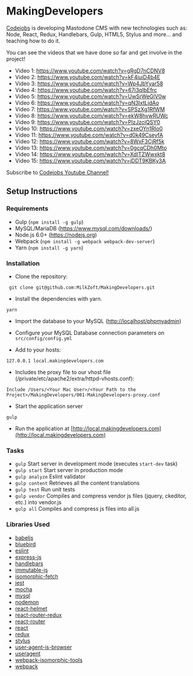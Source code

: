 # MakingDevelopers

<a href="https://www.codejobs.biz" target="_blank" title="Codejobs">Codejobs</a> is developing Mastodone CMS with new technologies such as: Node, React, Redux, Handlebars, Gulp, HTML5, Stylus and more... and teaching how to do it.

You can see the videos that we have done so far and get involve in the project!

* Video 1: https://www.youtube.com/watch?v=gRgD7nCDNV8
* Video 2: https://www.youtube.com/watch?v=kF4iuiD4b4E
* Video 3: https://www.youtube.com/watch?v=Wp4JbYyar58
* Video 4: https://www.youtube.com/watch?v=67i3qIbEfrc
* Video 5: https://www.youtube.com/watch?v=UwSrWeGlV0w
* Video 6: https://www.youtube.com/watch?v=qN3IxtLjdAo
* Video 7: https://www.youtube.com/watch?v=SPSzXg1RfWM
* Video 8: https://www.youtube.com/watch?v=ekW8hvwRUWc
* Video 9: https://www.youtube.com/watch?v=PlzJzciQSY0
* Video 10: https://www.youtube.com/watch?v=zxeOYn1RIo0
* Video 11: https://www.youtube.com/watch?v=d0k49CseyfA
* Video 12: https://www.youtube.com/watch?v=8WxF3CjRf5k
* Video 13: https://www.youtube.com/watch?v=0gcqCDh0Mto
* Video 14: https://www.youtube.com/watch?v=XdITZWwxkt8
* Video 15: https://www.youtube.com/watch?v=jDDT9KBKy3A

Subscribe to <a href="https://www.youtube.com/codejobs?sub_confirmation=1" target="_blank" title="Codejobs Youtube Channel!">Codejobs Youtube Channel!</a>

## Setup Instructions

### Requirements

* Gulp (`npm install -g gulp`)
* MySQL/MariaDB (https://www.mysql.com/downloads/)
* Node.js 6.0+ (https://nodejs.org)
* Webpack (`npm install -g webpack webpack-dev-server`)
* Yarn (`npm install -g yarn`)

### Installation

* Clone the repository:

```
 git clone git@github.com:MilkZoft/MakingDevelopers.git
```

* Install the dependencies with yarn.

```
yarn
```

* Import the database to your MySQL ([http://localhost/phpmyadmin](http://localhost/phpmyadmin))

* Configure your MySQL Database connection parameters on `src/config/config.yml`

* Add to your hosts:

```
127.0.0.1 local.makingdevelopers.com
```

* Includes the proxy file to our vhost file (/private/etc/apache2/extra/httpd-vhosts.conf):

```
Include /Users/<Your Mac User>/<Your Path to the Project>/MakingDevelopers/001-MakingDevelopers-proxy.conf
```

* Start the application server

```
gulp
```

* Run the application at [http://local.makingdevelopers.com](http://local.makingdevelopers.com)

### Tasks

- `gulp` Start server in development mode (executes `start-dev` task)
- `gulp start` Start server in production mode
- `gulp analyze` Eslint validator
- `gulp content` Retrieves all the content translations
- `gulp test` Run unit tests
- `gulp vendor` Compiles and compress vendor js files (jquery, ckeditor, etc.) into vendor.js
- `gulp all` Compiles and compress js files into all.js

### Libraries Used

- [babeljs](https://babeljs.io/)
- [bluebird](https://github.com/petkaantonov/bluebird)
- [eslint](http://eslint.org/)
- [express-js](http://expressjs.com/)
- [handlebars](handlebarsjs.com)
- [immutable-js](http://facebook.github.io/immutable-js)
- [isomorphic-fetch](https://github.com/matthew-andrews/isomorphic-fetch)
- [jest](https://github.com/facebook/jest) 
- [mocha](https://mochajs.org) 
- [mysql](http://mysql.com)
- [nodemon](http://nodemon.io)
- [react-helmet](https://github.com/nfl/react-helmet)
- [react-router-redux](https://github.com/reactjs/react-router-redux)
- [react-router](https://github.com/rackt/react-router)
- [react](http://facebook.github.io/react/)
- [redux](http://rackt.github.io/redux/)
- [stylus](http://stylus-lang.com)
- [user-agent-is-browser](https://github.com/stuartpb/user-agent-is-browser)
- [useragent](https://github.com/3rd-Eden/useragent)
- [webpack-isomorphic-tools](https://github.com/halt-hammerzeit/webpack-isomorphic-tools)
- [webpack](http://webpack.github.io/)
